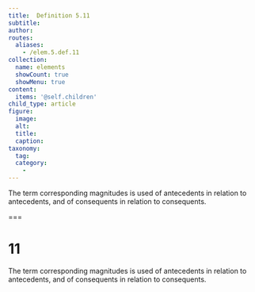 ```yaml
---
title:  Definition 5.11
subtitle: 
author:
routes:
  aliases:
    - /elem.5.def.11
collection:
  name: elements
  showCount: true
  showMenu: true
content:
  items: '@self.children'
child_type: article
figure:
  image:
  alt:
  title:
  caption:
taxonomy:
  tag:
  category:
    - 
---
```


<p>The term <hi rend="bold">corresponding magnitudes</hi> is used of antecedents in relation to antecedents, and of consequents in relation to consequents.</p>

===

<h1>11</h1>
<p>The term <span class="bold">corresponding magnitudes</span> is used of antecedents in relation to antecedents, and of consequents in relation to consequents.</p>
